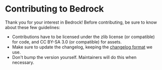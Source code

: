 # Contributing to Bedrock

Thank you for your interest in Bedrock! Before contributing,
be sure to know about these few guidelines:

- Contributions have to be licensed under the zlib license (or compatible)
  for code, and CC BY-SA 3.0 (or compatible) for assets.
- Make sure to update the changelog, keeping the
  [changelog format](http://keepachangelog.com/en/1.0.0/) we use.
- Don't bump the version yourself. Maintainers will do this when necessary.
